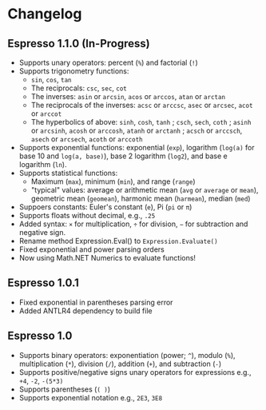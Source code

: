 # Changelog

## Espresso 1.1.0 (In-Progress)

- Supports unary operators: percent (`%`) and factorial (`!`)
- Supports trigonometry functions: 
  - `sin`, `cos`, `tan`
  - The reciprocals: `csc`, `sec`, `cot`
  - The inverses: `asin` or `arcsin`,  `acos` or `arccos`,  `atan` or `arctan`
  - The reciprocals of the inverses: `acsc` or `arccsc`, `asec` or `arcsec`, `acot` or `arccot`
  - The hyperbolics of above: `sinh`, `cosh`, `tanh` ; `csch`, `sech`, `coth` ; `asinh` or `arcsinh`,  `acosh` or `arccosh`,  `atanh` or `arctanh` ; `acsch` or `arccsch`, `asech` or `arcsech`, `acoth` or `arccoth`
- Supports exponential functions: exponential (`exp`), logarithm (`log(a)` for base 10 and `log(a, base)`), base 2 logarithm (`log2`), and base e logarithm (`ln`).
- Supports statistical functions: 
  - Maximum (`max`), minimum (`min`), and range (`range`)
  - "typical" values: average or arithmetic mean (`avg` or `average` or `mean`), geometric mean (`geomean`), harmonic mean (`harmean`), median (`med`)
- Suppoers constants: Euler's constant (`e`), Pi (`pi` or `π`)
- Supports floats without decimal, e.g., `.25`
- Added syntax: `×` for multiplication, `÷` for division, `−` for subtraction and negative sign.
- Rename method Expression.Eval() to `Expression.Evaluate()`
- Fixed exponential and power parsing orders
- Now using Math.NET Numerics to evaluate functions!

## Espresso 1.0.1

- Fixed exponential in parentheses parsing error
- Added ANTLR4 dependency to build file

## Espresso 1.0

- Supports binary operators: exponentiation (power; `^`), modulo (`%`), multiplication (`*`), division (`/`), addition (`+`), and subtraction (`-`)
- Supports positive/negative signs unary operators for expressions e.g., `+4`, `-2`, `-(5*3)`
- Supports parentheses (`( )`)
- Supports exponential notation e.g., `2E3`, `3E8`
